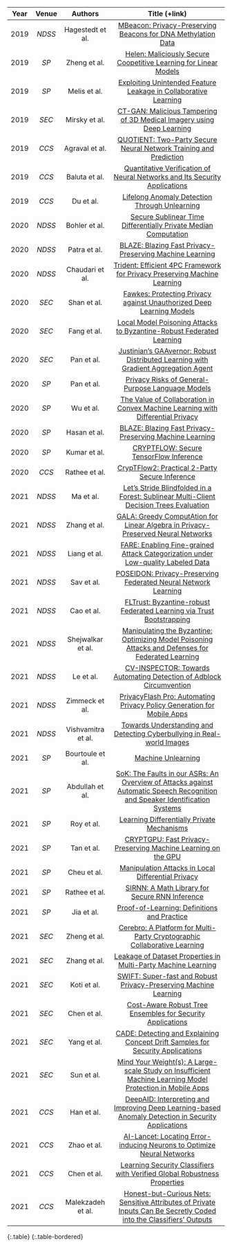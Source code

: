 |  Year  | Venue | Authors | Title (+link) |
|:--:|:--:|:------------------:|:-------------------:|
|  2019 | _NDSS_ | Hagestedt et al. |     [MBeacon: Privacy-Preserving Beacons for DNA Methylation Data](https://www.ndss-symposium.org/wp-content/uploads/2019/02/ndss2019_03A-2_Hagestedt_paper.pdf)     |
| 2019 | _SP_ | Zheng et al. | [Helen: Maliciously Secure Coopetitive Learning for Linear Models](https://ieeexplore.ieee.org/stamp/stamp.jsp?arnumber=8835215) |
| 2019 | _SP_ | Melis et al. | [Exploiting Unintended Feature Leakage in Collaborative Learning](https://ieeexplore.ieee.org/stamp/stamp.jsp?arnumber=8835269) |
| 2019 | _SEC_ | Mirsky et al. | [CT-GAN: Malicious Tampering of 3D Medical Imagery using Deep Learning](https://www.usenix.org/system/files/sec19-mirsky_0.pdf) |
| 2019 | _CCS_ | Agraval et al. | [QUOTIENT: Two-Party Secure Neural Network Training and Prediction](https://dl.acm.org/doi/pdf/10.1145/3319535.3339819) |
| 2019 | _CCS_ | Baluta et al. | [Quantitative Verification of Neural Networks and Its Security Applications](https://dl.acm.org/doi/pdf/10.1145/3319535.3354245) |
| 2019 | _CCS_ | Du et al. | [Lifelong Anomaly Detection Through Unlearning](https://dl.acm.org/doi/pdf/10.1145/3319535.3363226) |
| 2020 | _NDSS_ | Bohler et al. | [Secure Sublinear Time Differentially Private Median Computation](https://www.ndss-symposium.org/wp-content/uploads/2020/02/24150-paper.pdf) |
| 2020 | _NDSS_ | Patra et al. | [BLAZE: Blazing Fast Privacy-Preserving Machine Learning](https://www.ndss-symposium.org/wp-content/uploads/2020/02/24202-paper.pdf) |
| 2020 | _NDSS_ | Chaudari et al. | [Trident: Efficient 4PC Framework for Privacy Preserving Machine Learning](https://www.ndss-symposium.org/wp-content/uploads/2020/02/23005-paper.pdf) |
| 2020 | _SEC_ | Shan et al. | [Fawkes: Protecting Privacy against Unauthorized Deep Learning Models](https://www.usenix.org/system/files/sec20-shan.pdf) |
| 2020 | _SEC_ | Fang et al. | [Local Model Poisoning Attacks to Byzantine-Robust Federated Learning](https://www.usenix.org/system/files/sec20-fang.pdf) |
| 2020 | _SEC_ | Pan et al. | [Justinian’s GAAvernor: Robust Distributed Learning with Gradient Aggregation Agent](https://www.usenix.org/system/files/sec20-pan.pdf) |
| 2020 | _SP_ | Pan et al. | [Privacy Risks of General-Purpose Language Models](https://ieeexplore.ieee.org/stamp/stamp.jsp?arnumber=9152761) |
| 2020 | _SP_ | Wu et al. | [The Value of Collaboration in Convex Machine Learning with Differential Privacy](https://ieeexplore.ieee.org/stamp/stamp.jsp?arnumber=9152691) |
| 2020 | _SP_ | Hasan et al. | [BLAZE: Blazing Fast Privacy-Preserving Machine Learning](https://ieeexplore.ieee.org/stamp/stamp.jsp?arnumber=9152778) |
| 2020 | _SP_ | Kumar et al. | [CRYPTFLOW: Secure TensorFlow Inference](https://ieeexplore.ieee.org/stamp/stamp.jsp?arnumber=9152660) |
| 2020 | _CCS_ | Rathee et al. | [CrypTFlow2: Practical 2-Party Secure Inference](https://dl.acm.org/doi/pdf/10.1145/3372297.3417274) |
| 2021 | _NDSS_ | Ma et al. | [Let’s Stride Blindfolded in a Forest: Sublinear Multi-Client Decision Trees Evaluation](https://www.ndss-symposium.org/wp-content/uploads/ndss2021_5C-1_23166_paper.pdf) |
| 2021 | _NDSS_ | Zhang et al. | [GALA: Greedy ComputAtion for Linear Algebra in Privacy-Preserved Neural Networks](https://www.ndss-symposium.org/wp-content/uploads/ndss2021_5C-3_24351_paper.pdf) |
| 2021 | _NDSS_ | Liang et al. | [FARE: Enabling Fine-grained Attack Categorization under Low-quality Labeled Data](https://www.ndss-symposium.org/wp-content/uploads/ndss2021_5C-4_24403_paper.pdf) |
| 2021 | _NDSS_ | Sav et al. | [POSEIDON: Privacy-Preserving Federated Neural Network Learning](https://www.ndss-symposium.org/wp-content/uploads/ndss2021_6C-1_24119_paper.pdf) |
| 2021 | _NDSS_ | Cao et al. | [FLTrust: Byzantine-robust Federated Learning via Trust Bootstrapping](https://www.ndss-symposium.org/wp-content/uploads/ndss2021_6C-2_24434_paper.pdf) |
| 2021 | _NDSS_ | Shejwalkar et al. | [Manipulating the Byzantine: Optimizing Model Poisoning Attacks and Defenses for Federated Learning](https://www.ndss-symposium.org/wp-content/uploads/ndss2021_6C-3_24498_paper.pdf) |
| 2021 | _NDSS_ | Le et al. | [CV-INSPECTOR: Towards Automating Detection of Adblock Circumvention](https://www.ndss-symposium.org/wp-content/uploads/ndss2021_7C-1_24055_paper.pdf) |
| 2021 | _NDSS_ | Zimmeck et al. | [PrivacyFlash Pro: Automating Privacy Policy Generation for Mobile Apps](https://www.ndss-symposium.org/wp-content/uploads/ndss2021_7C-3_24100_paper.pdf) |
| 2021 | _NDSS_ | Vishvamitra et al. | [Towards Understanding and Detecting Cyberbullying in Real-world Images](https://www.ndss-symposium.org/wp-content/uploads/ndss2021_7C-4_24260_paper.pdf) |
| 2021 | _SP_ | Bourtoule et al. | [Machine Unlearning](https://ieeexplore.ieee.org/stamp/stamp.jsp?arnumber=9519428) |
| 2021 | _SP_ | Abdullah et al. | [SoK: The Faults in our ASRs: An Overview of Attacks against Automatic Speech Recognition and Speaker Identification Systems](https://ieeexplore.ieee.org/stamp/stamp.jsp?arnumber=9519395) |
| 2021 | _SP_ | Roy et al. | [Learning Differentially Private Mechanisms](https://ieeexplore.ieee.org/stamp/stamp.jsp?arnumber=9519410) |
| 2021 | _SP_ | Tan et al. | [CRYPTGPU: Fast Privacy-Preserving Machine Learning on the GPU](https://ieeexplore.ieee.org/stamp/stamp.jsp?arnumber=9519386) |
| 2021 | _SP_ | Cheu et al. | [Manipulation Attacks in Local Differential Privacy](https://ieeexplore.ieee.org/stamp/stamp.jsp?arnumber=9519418) |
| 2021 | _SP_ | Rathee et al. | [SIRNN: A Math Library for Secure RNN Inference](https://ieeexplore.ieee.org/stamp/stamp.jsp?arnumber=9519413) |
| 2021 | _SP_ | Jia et al. | [Proof-of-Learning: Definitions and Practice](https://ieeexplore.ieee.org/stamp/stamp.jsp?arnumber=9519402) |
| 2021 | _SEC_ | Zheng et al. | [Cerebro: A Platform for Multi-Party Cryptographic Collaborative Learning](https://www.usenix.org/system/files/sec21-zheng.pdf) |
| 2021 | _SEC_ | Zhang et al. | [Leakage of Dataset Properties in Multi-Party Machine Learning](https://www.usenix.org/system/files/sec21-zhang-wanrong.pdf) |
| 2021 | _SEC_ | Koti et al. | [SWIFT: Super-fast and Robust Privacy-Preserving Machine Learning](https://www.usenix.org/system/files/sec21-koti.pdf) |
| 2021 | _SEC_ | Chen et al. | [Cost-Aware Robust Tree Ensembles for Security Applications](https://www.usenix.org/system/files/sec21-chen-yizheng.pdf) |
| 2021 | _SEC_ | Yang et al. | [CADE: Detecting and Explaining Concept Drift Samples for Security Applications](https://www.usenix.org/system/files/sec21-yang-limin.pdf) |
| 2021 | _SEC_ | Sun et al. | [Mind Your Weight(s): A Large-scale Study on Insufficient Machine Learning Model Protection in Mobile Apps](https://www.usenix.org/system/files/sec21-sun-zhichuang.pdf) |
| 2021 | _CCS_ | Han et al. | [DeepAID: Interpreting and Improving Deep Learning-based Anomaly Detection in Security Applications](https://dl.acm.org/doi/pdf/10.1145/3460120.3484589) |
| 2021 | _CCS_ | Zhao et al. | [AI-Lancet: Locating Error-inducing Neurons to Optimize Neural Networks](https://dl.acm.org/doi/pdf/10.1145/3460120.3484818) |
| 2021 | _CCS_ | Chen et al. | [Learning Security Classifiers with Verified Global Robustness Properties](https://dl.acm.org/doi/pdf/10.1145/3460120.3484776) |
| 2021 | _CCS_ | Malekzadeh et al. | [Honest-but-Curious Nets: Sensitive Attributes of Private Inputs Can Be Secretly Coded into the Classifiers’ Outputs](https://dl.acm.org/doi/pdf/10.1145/3460120.3484533) |
{:.table}
{:.table-bordered}